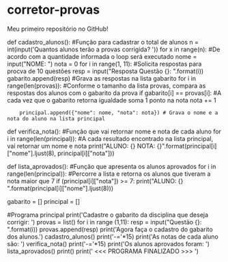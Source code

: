 # corretor-provas
Meu primeiro repositório no GitHub!


def cadastro_alunos(): #Função para cadastrar o total de alunos
    n = int(input('Quantos alunos terão a provas corrigida? '))
    for x in range(n): #De acordo com a quantidade informada o loop será executado
        nome = input("NOME: ")
        nota = 0
        for i in range(1, 11): #Solicita respostas para procva de 10 questões
            resp = input("Resposta Questão {}: ".format(i))
            gabarito.append(resp) #Grava as respostas na lista gabarito
        for i in range(len(provas)): #Conforme o tamanho da lista provas, compara as respostas dos alunos com o gabarito da prova
            if gabarito[i] == provas[i]: #A cada vez que o gabarito retorna igualdade soma 1 ponto na nota
                nota += 1

        principal.append({"nome": nome, "nota": nota}) # Grava o nome e a nota do aluno na lista principal
        

def verifica_nota(): #Função que vai retornar nome e nota de cada aluno
    for i in range(len(principal)): #A cada resultado encontrado na lista principal, vai retornar um nome e nota
        print("ALUNO: {} NOTA: {}".format(principal[i]["nome"].ljust(8), principal[i]["nota"]))
        

def lista_aprovados(): #Função que apresenta os alunos aprovados
    for i in range(len(principal)): #Percorre a lista e retorna os alunos que tiveram a nota maior que 7
        if (principal[i]["nota"]) >= 7:
            print("ALUNO: {} ".format(principal[i]["nome"].ljust(8)))



gabarito = []
principal = []


#Programa principal
print('Cadastre o gabarito da disciplina que deseja corrigir: ')
provas = list()
for i in range (1,11):
    resp = input("Questão {}: ".format(i))
    provas.append(resp)
print('Agora faça o cadastro do gabarito dos alunos.')
cadastro_alunos()
print('-='*15)
print('As notas de cada aluno são: ')
verifica_nota()
print('-='*15)
print('Os alunos aprovados foram: ')
lista_aprovados()
print()
print(' <<< PROGRAMA FINALIZADO >>> ')
